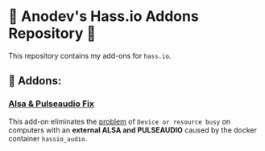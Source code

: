 # 🥗 Anodev's Hass.io Addons Repository  🥗
This repository contains my add-ons for `hass.io`.
## 📄 Addons:
### [Alsa & Pulseaudio Fix](https://github.com/OPHoperHPO/hassio-addons/tree/master/pulseaudio_fix)
This add-on eliminates the [problem](https://github.com/home-assistant/audio/issues/12) of ``Device or resource busy`` on computers with an **external ALSA and PULSEAUDIO** caused by the docker container ```hassio_audio```.


